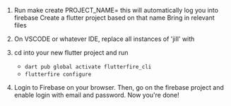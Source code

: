 1. Run make create PROJECT_NAME=<some project name>
    this will automatically log you into firebase
    Create a flutter project based on that name
    Bring in relevant files

2. On VSCODE or whatever IDE, replace all instances of 'jill' with <some project name> 
3. cd into your new flutter project and run
    - `dart pub global activate flutterfire_cli`
    - `flutterfire configure`
4. Login to Firebase on your browser. Then, go on the firebase project and enable login with email and password. Now you're done!